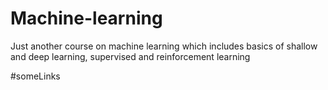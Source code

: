 # Machine-learning
Just another course on machine learning which includes basics of shallow and deep learning, supervised and reinforcement learning 

#someLinks

